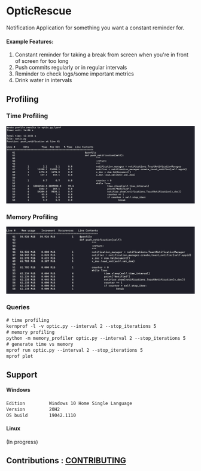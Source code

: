 # OpticRescue
Notification Application for something you want a constant reminder for.

#### Example Features: 
1. Constant reminder for taking a break from screen when you're in front of screen for too long
2. Push commits regularly or in regular intervals
3. Reminder to check logs/some important metrics
4. Drink water in intervals

## Profiling
### Time Profiling
![Time Profile](statics/time_profilev0-1.jpg)

### Memory Profiling
![memory](statics/memory_usagev1.jpg)

### Queries
```
# time profiling
kernprof -l -v optic.py --interval 2 --stop_iterations 5
# memory profiling
python -m memory_profiler optic.py --interval 2 --stop_iterations 5
# generate time vs memory
mprof run optic.py --interval 2 --stop_iterations 5
mprof plot
```

## Support
#### Windows
```
Edition	        Windows 10 Home Single Language
Version	        20H2
OS build        19042.1110
```

#### Linux
(In progress)



## Contributions : [CONTRIBUTING](CONTRIBUTING.md)
